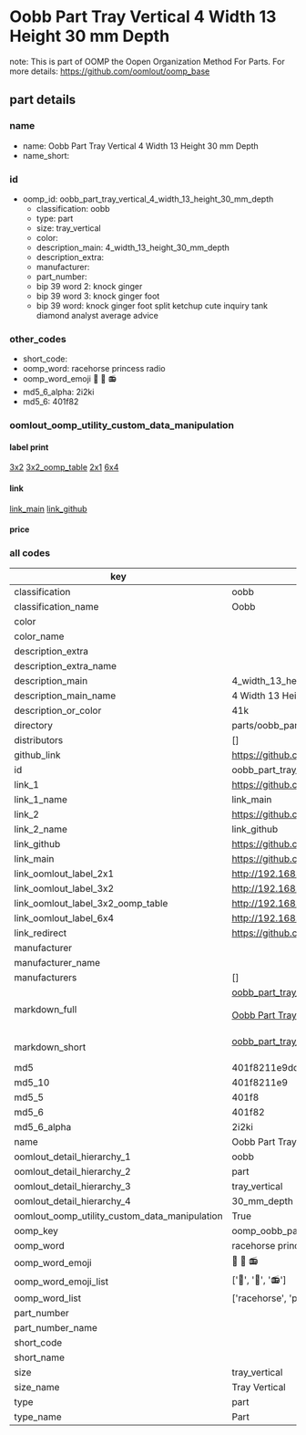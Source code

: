 # Oobb Part Tray Vertical 4 Width 13 Height 30 mm Depth  

note: This is part of OOMP the Oopen Organization Method For Parts. For more details: https://github.com/oomlout/oomp_base

##  part details
  







### name
* name: Oobb Part Tray Vertical 4 Width 13 Height 30 mm Depth
* name_short: 
### id
* oomp_id: oobb_part_tray_vertical_4_width_13_height_30_mm_depth
  * classification: oobb
  * type: part
  * size: tray_vertical
  * color: 
  * description_main: 4_width_13_height_30_mm_depth
  * description_extra: 
  * manufacturer: 
  * part_number: 
  * bip 39 word 2: knock ginger
  * bip 39 word 3: knock ginger foot
  * bip 39 word: knock ginger foot split ketchup cute inquiry tank diamond analyst average advice

### other_codes
* short_code: 
* oomp_word: racehorse princess radio
* oomp_word_emoji :racehorse: :princess: :radio:
* md5_6_alpha: 2i2ki
* md5_6: 401f82






### oomlout_oomp_utility_custom_data_manipulation
#### label print
[3x2](http://192.168.1.245:1112/?label=oomp%202i2ki)
[3x2_oomp_table](http://192.168.1.108:1112/?label=oomp%202i2ki)
[2x1](http://192.168.1.242:1112/?label=oomp%202i2ki)
[6x4](http://192.168.1.55:1112/?label=oomp%202i2ki)    

#### link

[link_main](https://github.com/oomlout/oomlout_oomp_version_1_messy/tree/main/parts/oobb_part_tray_vertical_4_width_13_height_30_mm_depth) [link_github](https://github.com/oomlout/oomlout_oomp_version_1_messy/tree/main/parts/oobb_part_tray_vertical_4_width_13_height_30_mm_depth)                             

#### price







### all codes 
| key | value |  
| --- | --- |  
| classification | oobb |  
| classification_name | Oobb |  
| color |  |  
| color_name |  |  
| description_extra |  |  
| description_extra_name |  |  
| description_main | 4_width_13_height_30_mm_depth |  
| description_main_name | 4 Width 13 Height 30 mm Depth |  
| description_or_color | 41k |  
| directory | parts/oobb_part_tray_vertical_4_width_13_height_30_mm_depth |  
| distributors | [] |  
| github_link | https://github.com/oomlout/oomlout_oomp_part_src/tree/main/parts/oobb_part_tray_vertical_4_width_13_height_30_mm_depth |  
| id | oobb_part_tray_vertical_4_width_13_height_30_mm_depth |  
| link_1 | https://github.com/oomlout/oomlout_oomp_version_1_messy/tree/main/parts/oobb_part_tray_vertical_4_width_13_height_30_mm_depth |  
| link_1_name | link_main |  
| link_2 | https://github.com/oomlout/oomlout_oomp_version_1_messy/tree/main/parts/oobb_part_tray_vertical_4_width_13_height_30_mm_depth |  
| link_2_name | link_github |  
| link_github | https://github.com/oomlout/oomlout_oomp_version_1_messy/tree/main/parts/oobb_part_tray_vertical_4_width_13_height_30_mm_depth |  
| link_main | https://github.com/oomlout/oomlout_oomp_version_1_messy/tree/main/parts/oobb_part_tray_vertical_4_width_13_height_30_mm_depth |  
| link_oomlout_label_2x1 | http://192.168.1.242:1112/?label=oomp%202i2ki |  
| link_oomlout_label_3x2 | http://192.168.1.245:1112/?label=oomp%202i2ki |  
| link_oomlout_label_3x2_oomp_table | http://192.168.1.108:1112/?label=oomp%202i2ki |  
| link_oomlout_label_6x4 | http://192.168.1.55:1112/?label=oomp%202i2ki |  
| link_redirect | https://github.com/oomlout/oomlout_oomp_version_1_messy/tree/main/parts/oobb_part_tray_vertical_4_width_13_height_30_mm_depth |  
| manufacturer |  |  
| manufacturer_name |  |  
| manufacturers | [] |  
| markdown_full | [oobb_part_tray_vertical_4_width_13_height_30_mm_depth](none)<br>[](none)<br>[Oobb Part Tray Vertical 4 Width 13 Height 30 Mm Depth](none)<br><br> |  
| markdown_short | [oobb_part_tray_vertical_4_width_13_height_30_mm_depth](none)<br><br> |  
| md5 | 401f8211e9ddae98dabcfd22b5d883de |  
| md5_10 | 401f8211e9 |  
| md5_5 | 401f8 |  
| md5_6 | 401f82 |  
| md5_6_alpha | 2i2ki |  
| name | Oobb Part Tray Vertical 4 Width 13 Height 30 mm Depth |  
| oomlout_detail_hierarchy_1 | oobb |  
| oomlout_detail_hierarchy_2 | part |  
| oomlout_detail_hierarchy_3 | tray_vertical |  
| oomlout_detail_hierarchy_4 | 30_mm_depth |  
| oomlout_oomp_utility_custom_data_manipulation | True |  
| oomp_key | oomp_oobb_part_tray_vertical_4_width_13_height_30_mm_depth |  
| oomp_word | racehorse princess radio |  
| oomp_word_emoji | :racehorse: :princess: :radio: |  
| oomp_word_emoji_list | [':racehorse:', ':princess:', ':radio:'] |  
| oomp_word_list | ['racehorse', 'princess', 'radio'] |  
| part_number |  |  
| part_number_name |  |  
| short_code |  |  
| short_name |  |  
| size | tray_vertical |  
| size_name | Tray Vertical |  
| type | part |  
| type_name | Part |  
